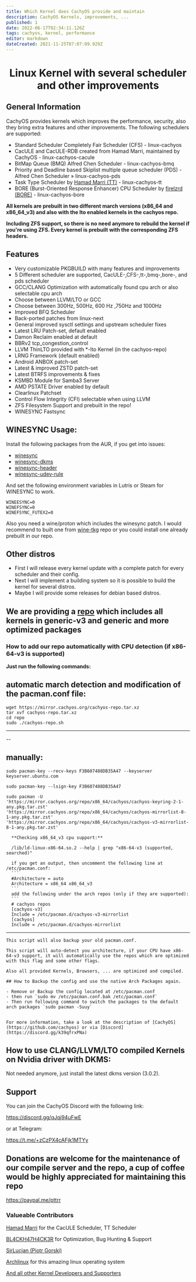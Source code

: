 ```yaml
---
title: Which Kernel does CachyOS provide and maintain
description: CachyOS Kernels, improvements, ... 
published: 1
date: 2022-06-17T02:34:11.126Z
tags: cachyos, kernel, performance
editor: markdown
dateCreated: 2021-11-25T07:07:09.929Z
---
```


# <center>Linux Kernel with several scheduler and other improvements</center>

## General Information

CachyOS provides kernels which improves the performance, security, also they bring extra features and other improvements. The following schedulers are supported:

- Standard Scheduler Completely Fair Scheduler (CFS) - linux-cachyos
- CacULE and CacULE-RDB created from Hamad Marri, maintained by CachyOS - linux-cachyos-cacule
- BitMap Queue (BMQ) Alfred Chen Scheduler - linux-cachyos-bmq
- Priority and Deadline based Skiplist multiple queue scheduler (PDS) - Alfred Chen Scheduler » linux-cachyos-pds
- Task Type Scheduler by [Hamad Marri (TT)](https://github.com/hamadmarri/TT-CPU-Scheduler) - linux-cachyos-tt
- BORE (Burst-Oriented Response Enhancer) CPU Scheduler by [firelzrd (BORE)](https://github.com/firelzrd/bore-scheduler) - linux-cachyos-bore

**All kernels are prebuilt in two different march versions (x86_64 and x86_64_v3) and also with the lto enabled kernels in the cachyos repo.**


**Including ZFS support, so there is no need anymore to rebuild the kernel if you're using ZFS. Every kernel is prebuilt with the corresponding ZFS headers.**

## Features

- Very customizable PKGBUILD with many features and improvements
- 5 Different scheduler are supported, CacULE-,CFS-,tt-,bmq-,bore-, and pds scheduler
- GCC/CLANG Optimization with automatically found cpu arch or also selectable cpu arch
- Choose between LLVM/LTO or GCC
- Choose between 300Hz, 500Hz, 600 Hz ,750Hz and 1000Hz
- Improved BFQ Scheduler
- Back-ported patches from linux-next
- General improved sysctl settings and upstream scheduler fixes
- Latest LRU Patch-set, default enabled
- Damon Reclaim enabled at default
- BBRv2 tcp_congestion_control
- LLVM ThinLTO provided with *-lto Kernel (in the cachyos-repo)
- LRNG Framework (default enabled)
- Android ANBOX patch-set
- Latest & improved ZSTD patch-set
- Latest BTRFS improvements & fixes
- KSMBD Module for Samba3 Server
- AMD PSTATE Driver enabled by default
- Clearlinux Patchset
- Control Flow Integrity (CFI) selectable when using LLVM
- ZFS Filesystem Support and prebuilt in the repo!
- WINESYNC Fastsync

## WINESYNC Usage:

Install the following packages from the AUR, if you get into issues:

- [winesync](https://aur.archlinux.org/packages/winesync)
- [winesync-dkms](https://aur.archlinux.org/packages/winesync-dkms)
- [winesync-header](https://aur.archlinux.org/packages/winesync-header)
- [winesync-udev-rule](https://aur.archlinux.org/packages/winesync-udev-rule)

And set the following environment variables in Lutris or Steam for WINESYNC to work.

```
WINEESYNC=0
WINEFSYNC=0
WINEFSYNC_FUTEX2=0
```

Also you need a wine/proton which includes the winesync patch. I would recommend to built one from [wine-tkg](https://github.com/Frogging-Family/wine-tkg-git) repo or you could install one already prebuilt in our repo.

## Other distros

- First I will release every kernel update with a complete patch for every scheduler and their config.
- Next I will implement a building system so it is possible to build the kernel for several distros.
- Maybe I will provide some releases for debian based distros.

## We are providing a [repo](https://mirror.cachyos.org/) which includes all kernels in generic-v3 and generic and more optimized packages

### How to add our repo automatically with CPU detection (if x86-64-v3 is supported)

**Just run the following commands:**

## **automatic march detection and modification of the pacman.conf file:**

```
wget https://mirror.cachyos.org/cachyos-repo.tar.xz
tar xvf cachyos-repo.tar.xz
cd repo
sudo ./cachyos-repo.sh
```

--------------------------------------------------------------------------------

--

## **manually**:

````
sudo pacman-key --recv-keys F3B607488DB35A47 --keyserver keyserver.ubuntu.com

sudo pacman-key --lsign-key F3B607488DB35A47

sudo pacman -U 'https://mirror.cachyos.org/repo/x86_64/cachyos/cachyos-keyring-2-1-any.pkg.tar.zst' 'https://mirror.cachyos.org/repo/x86_64/cachyos/cachyos-mirrorlist-8-1-any.pkg.tar.zst' 'https://mirror.cachyos.org/repo/x86_64/cachyos/cachyos-v3-mirrorlist-8-1-any.pkg.tar.zst'

  **Checking x86_64_v3 cpu support:**

  /lib/ld-linux-x86-64.so.2 --help | grep "x86-64-v3 (supported, searched)"

  if you get an output, then uncomment the following line at /etc/pacman.conf:
  ```
  #Architecture = auto
  Architecture = x86_64 x86_64_v3
  ```
  add the following under the arch repos (only if they are supported):
  ```
  # cachyos repos
  [cachyos-v3]
  Include = /etc/pacman.d/cachyos-v3-mirrorlist
  [cachyos]
  Include = /etc/pacman.d/cachyos-mirrorlist
````

--------------------------------------------------------------------------------

```
This script will also backup your old pacman.conf.

This script will auto-detect you architecture, if your CPU have x86-64-v3 support, it will automatically use the repos which are optimized with this flag and some other flags.

Also all provided Kernels, Browsers, ... are optimized and compiled.

## How to Backup the config and use the native Arch Packages again.

- Remove or Backup the config located at /etc/pacman.conf
- then run `sudo mv /etc/pacman.conf.bak /etc/pacman.conf`
- Then run following command to switch the packages to the default arch packages `sudo pacman -Suuy`


For more information, take a look at the description of [CachyOS](https://github.com/cachyos) or via [Discord](https://discord.gg/k39qfrxPNa)
```

## How to use CLANG/LLVM/LTO compiled Kernels on Nvidia driver with DKMS:

Not needed anymore, just install the latest dkms version (3.0.2).

## Support

You can join the CachyOS Discord with the following link:

<https://discord.gg/qJqj94uFwE>

or at Telegram:

<https://t.me/+zCzPX4cAFjk1MTYy>

## Donations are welcome for the maintenance of our compile server and the repo, a cup of coffee would be highly appreciated for maintaining this repo

<https://paypal.me/pttrr>

### Valueable Contributors

[Hamad Marri](https://github.com/hamadmarri) for the CacULE Scheduler, TT Scheduler

[BL4CKH47H4CK3R](https://github.com/BL4CKH47H4CK3R) for Optimization, Bug Hunting & Support

[SirLucjan (Piotr Gorski)](https://github.com/sirlucjan)

[Archlinux](https://archlinux.org) for this amazing linux operating system

[And all other Kernel Developers and Supporters](https://github.com/torvalds/linux)
